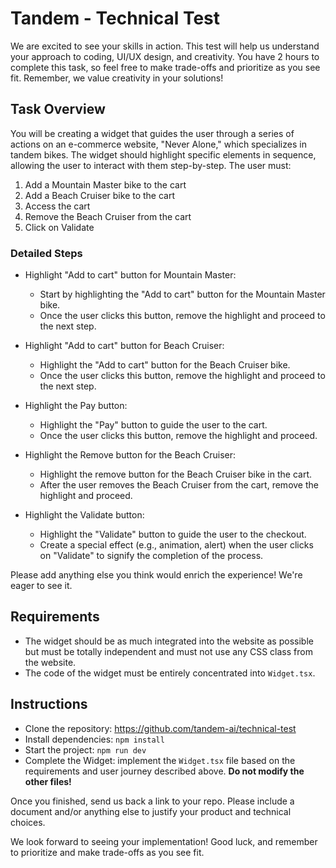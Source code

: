 # Tandem - Technical Test

We are excited to see your skills in action. This test will help us understand your approach to coding, UI/UX design, and creativity. You have 2 hours to complete this task, so feel free to make trade-offs and prioritize as you see fit. Remember, we value creativity in your solutions!

## Task Overview
You will be creating a widget that guides the user through a series of actions on an e-commerce website, "Never Alone," which specializes in tandem bikes. The widget should highlight specific elements in sequence, allowing the user to interact with them step-by-step.
The user must:
1. Add a Mountain Master bike to the cart
2. Add a Beach Cruiser bike to the cart
3. Access the cart
4. Remove the Beach Cruiser from the cart
5. Click on Validate

### Detailed Steps
- Highlight "Add to cart" button for Mountain Master:
  - Start by highlighting the "Add to cart" button for the Mountain Master bike.
  - Once the user clicks this button, remove the highlight and proceed to the next step.

- Highlight "Add to cart" button for Beach Cruiser:
  - Highlight the "Add to cart" button for the Beach Cruiser bike.
  - Once the user clicks this button, remove the highlight and proceed to the next step.

- Highlight the Pay button:
  - Highlight the "Pay" button to guide the user to the cart.
  - Once the user clicks this button, remove the highlight and proceed.

- Highlight the Remove button for the Beach Cruiser:
  - Highlight the remove button for the Beach Cruiser bike in the cart.
  - After the user removes the Beach Cruiser from the cart, remove the highlight and proceed.

- Highlight the Validate button:
  - Highlight the "Validate" button to guide the user to the checkout.
  - Create a special effect (e.g., animation, alert) when the user clicks on "Validate" to signify the completion of the process.

Please add anything else you think would enrich the experience! We're eager to see it.

## Requirements
- The widget should be as much integrated into the website as possible but must be totally independent and must not use any CSS class from the website.
- The code of the widget must be entirely concentrated into `Widget.tsx`.

## Instructions
- Clone the repository: https://github.com/tandem-ai/technical-test
- Install dependencies: `npm install`
- Start the project: `npm run dev`
- Complete the Widget: implement the `Widget.tsx` file based on the requirements and user journey described above. **Do not modify the other files!**

Once you finished, send us back a link to your repo. Please include a document and/or anything else to justify your product and technical choices.

We look forward to seeing your implementation! Good luck, and remember to prioritize and make trade-offs as you see fit.
